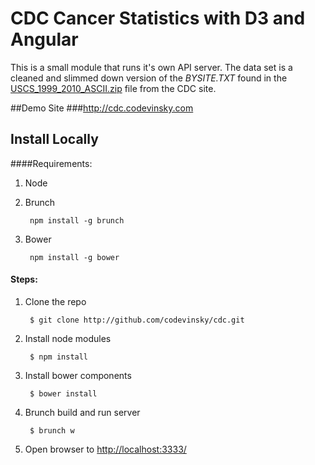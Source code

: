 # CDC Cancer Statistics with D3 and Angular

This is a small module that runs it's own API server. The data set is a cleaned and slimmed down version of the *BYSITE.TXT* found in the [USCS\_1999\_2010\_ASCII.zip](http://www.cdc.gov/cancer/npcr/uscs/USCS_1999_2010_ASCII.zip) file from the CDC site.

##Demo Site
###http://cdc.codevinsky.com

## Install Locally
####Requirements:

1. Node
2. Brunch 

		npm install -g brunch

3. Bower

		npm install -g bower

#### Steps:

1. Clone the repo

		$ git clone http://github.com/codevinsky/cdc.git
		
2. Install node modules

		$ npm install

3. Install bower components

		$ bower install

4. Brunch build and run server

		$ brunch w

5. Open browser to [http://localhost:3333/](http://localhost:3333/)







